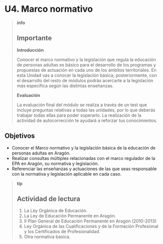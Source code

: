 
# U4. Marco normativo

>**info**
>## Importante
>
>**Introducción**
>
>Conocer el marco normativo y la legislación que regula la educación de personas adultas es básico para el desarrollo de los programas y propuestas de actuación en cada uno de los ámbitos territoriales. En esta Unidad vas a conocer la legislación básica; posteriormente, con el desarrollo del resto de módulos podrás acercarte a la legislación más específica según las distintas enseñanzas.
>
>**Evaluación**
>
>La evaluación final del módulo se realiza a través de un test que incluye preguntas relativas a todas las unidades, por lo que deberás trabajar todas ellas para poder superarlo. La realización de la actividad de autocorrección te ayudará a reforzar tus conocimientos.

## Objetivos

- Conocer el Marco normativo y la legislación básica de la educación de personas adultas en Aragón.
- Realizar consultas múltiples relacionadas con el marco regulador de la EPA en Aragón, su normativa y legislación.
- Referenciar las enseñanzas y actuaciones de las que seas responsable con la normativa y legislación aplicable en cada caso.


>**tip**
>## Actividad de lectura
>
>1. La Ley Orgánica de Educación.
>1. La Ley de Educación Permanente en Aragón.
>1. II Plan General de Educación Permanente en Aragón (2010-2013)
>1. Ley Orgánica de las Cualificaciones y de la Formación Profesional y los Certificados de Profesionalidad.
>1. Otra normativa básica.
